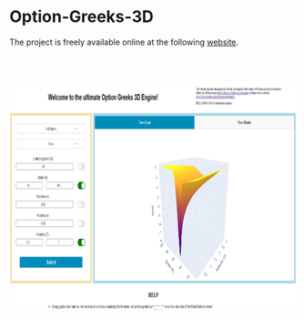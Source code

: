 # Option-Greeks-3D

The project is freely available online at the following [website](https://optiongreeks3d.herokuapp.com/).

<br><br>

<p align="center">
  <img src="fig/website.png" alt="alt text" height="400">
<p>&nbsp;</p>
